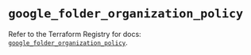 # `google_folder_organization_policy`

Refer to the Terraform Registry for docs: [`google_folder_organization_policy`](https://registry.terraform.io/providers/hashicorp/google/5.45.2/docs/resources/folder_organization_policy).
